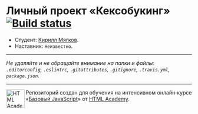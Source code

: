 # Личный проект «Кексобукинг» [![Build status][travis-image]][travis-url]

* Студент: [Кирилл Мягков](https://up.htmlacademy.ru/javascript/10/user/144854).
* Наставник: `Неизвестно`.

---

_Не удаляйте и не обращайте внимание на папки и файлы:_<br>
_`.editorconfig`, `.eslintrc`, `.gitattributes`, `.gitignore`, `.travis.yml`, `package.json`._

---

<a href="https://htmlacademy.ru/intensive/javascript"><img align="left" width="50" height="50" title="HTML Academy" src="https://up.htmlacademy.ru/static/img/intensive/javascript/logo-for-github.svg"></a>

Репозиторий создан для обучения на интенсивном онлайн‑курсе «[Базовый JavaScript](https://htmlacademy.ru/intensive/javascript)» от [HTML Academy](https://htmlacademy.ru).

[travis-image]: https://travis-ci.org/htmlacademy-javascript/144854-keksobooking.svg?branch=master
[travis-url]: https://travis-ci.org/htmlacademy-javascript/144854-keksobooking
